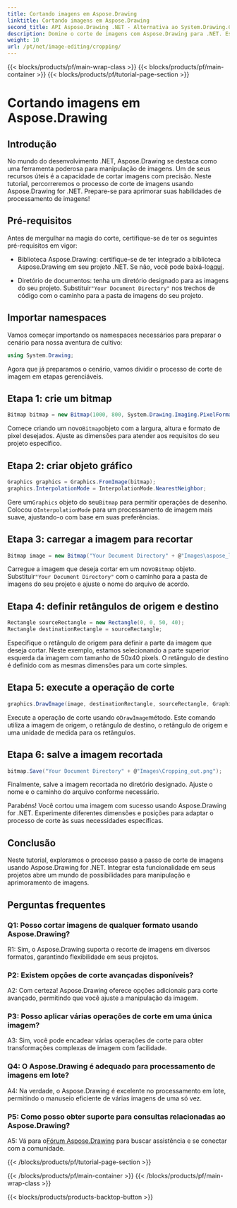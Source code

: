 ```yaml
---
title: Cortando imagens em Aspose.Drawing
linktitle: Cortando imagens em Aspose.Drawing
second_title: API Aspose.Drawing .NET - Alternativa ao System.Drawing.Common
description: Domine o corte de imagens com Aspose.Drawing para .NET. Este guia passo a passo capacita os desenvolvedores a aprimorar as habilidades de processamento de imagens sem esforço.
weight: 10
url: /pt/net/image-editing/cropping/
---
```


{{< blocks/products/pf/main-wrap-class >}}
{{< blocks/products/pf/main-container >}}
{{< blocks/products/pf/tutorial-page-section >}}

# Cortando imagens em Aspose.Drawing

## Introdução

No mundo do desenvolvimento .NET, Aspose.Drawing se destaca como uma ferramenta poderosa para manipulação de imagens. Um de seus recursos úteis é a capacidade de cortar imagens com precisão. Neste tutorial, percorreremos o processo de corte de imagens usando Aspose.Drawing for .NET. Prepare-se para aprimorar suas habilidades de processamento de imagens!

## Pré-requisitos

Antes de mergulhar na magia do corte, certifique-se de ter os seguintes pré-requisitos em vigor:

-  Biblioteca Aspose.Drawing: certifique-se de ter integrado a biblioteca Aspose.Drawing em seu projeto .NET. Se não, você pode baixá-lo[aqui](https://releases.aspose.com/drawing/net/).

-  Diretório de documentos: tenha um diretório designado para as imagens do seu projeto. Substituir`"Your Document Directory"` nos trechos de código com o caminho para a pasta de imagens do seu projeto.

## Importar namespaces

Vamos começar importando os namespaces necessários para preparar o cenário para nossa aventura de cultivo:

```csharp
using System.Drawing;
```

Agora que já preparamos o cenário, vamos dividir o processo de corte de imagem em etapas gerenciáveis.

## Etapa 1: crie um bitmap

```csharp
Bitmap bitmap = new Bitmap(1000, 800, System.Drawing.Imaging.PixelFormat.Format32bppPArgb);
```

 Comece criando um novo`Bitmap`objeto com a largura, altura e formato de pixel desejados. Ajuste as dimensões para atender aos requisitos do seu projeto específico.

## Etapa 2: criar objeto gráfico

```csharp
Graphics graphics = Graphics.FromImage(bitmap);
graphics.InterpolationMode = InterpolationMode.NearestNeighbor;
```

 Gere um`Graphics` objeto do seu`Bitmap` para permitir operações de desenho. Colocou o`InterpolationMode` para um processamento de imagem mais suave, ajustando-o com base em suas preferências.

## Etapa 3: carregar a imagem para recortar

```csharp
Bitmap image = new Bitmap("Your Document Directory" + @"Images\aspose_logo.png");
```

 Carregue a imagem que deseja cortar em um novo`Bitmap` objeto. Substituir`"Your Document Directory"` com o caminho para a pasta de imagens do seu projeto e ajuste o nome do arquivo de acordo.

## Etapa 4: definir retângulos de origem e destino

```csharp
Rectangle sourceRectangle = new Rectangle(0, 0, 50, 40);
Rectangle destinationRectangle = sourceRectangle;
```

Especifique o retângulo de origem para definir a parte da imagem que deseja cortar. Neste exemplo, estamos selecionando a parte superior esquerda da imagem com tamanho de 50x40 pixels. O retângulo de destino é definido com as mesmas dimensões para um corte simples.

## Etapa 5: execute a operação de corte

```csharp
graphics.DrawImage(image, destinationRectangle, sourceRectangle, GraphicsUnit.Pixel);
```

 Execute a operação de corte usando o`DrawImage`método. Este comando utiliza a imagem de origem, o retângulo de destino, o retângulo de origem e uma unidade de medida para os retângulos.

## Etapa 6: salve a imagem recortada

```csharp
bitmap.Save("Your Document Directory" + @"Images\Cropping_out.png");
```

Finalmente, salve a imagem recortada no diretório designado. Ajuste o nome e o caminho do arquivo conforme necessário.

Parabéns! Você cortou uma imagem com sucesso usando Aspose.Drawing for .NET. Experimente diferentes dimensões e posições para adaptar o processo de corte às suas necessidades específicas.

## Conclusão

Neste tutorial, exploramos o processo passo a passo de corte de imagens usando Aspose.Drawing for .NET. Integrar esta funcionalidade em seus projetos abre um mundo de possibilidades para manipulação e aprimoramento de imagens.

## Perguntas frequentes

### Q1: Posso cortar imagens de qualquer formato usando Aspose.Drawing?

R1: Sim, o Aspose.Drawing suporta o recorte de imagens em diversos formatos, garantindo flexibilidade em seus projetos.

### P2: Existem opções de corte avançadas disponíveis?

A2: Com certeza! Aspose.Drawing oferece opções adicionais para corte avançado, permitindo que você ajuste a manipulação da imagem.

### P3: Posso aplicar várias operações de corte em uma única imagem?

A3: Sim, você pode encadear várias operações de corte para obter transformações complexas de imagem com facilidade.

### Q4: O Aspose.Drawing é adequado para processamento de imagens em lote?

A4: Na verdade, o Aspose.Drawing é excelente no processamento em lote, permitindo o manuseio eficiente de várias imagens de uma só vez.

### P5: Como posso obter suporte para consultas relacionadas ao Aspose.Drawing?

 A5: Vá para o[Fórum Aspose.Drawing](https://forum.aspose.com/c/diagram/17) para buscar assistência e se conectar com a comunidade.

{{< /blocks/products/pf/tutorial-page-section >}}

{{< /blocks/products/pf/main-container >}}
{{< /blocks/products/pf/main-wrap-class >}}

{{< blocks/products/products-backtop-button >}}
